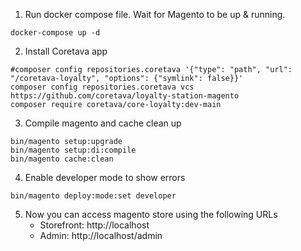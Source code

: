 1. Run docker compose file. Wait for Magento to be up & running.

```shell
docker-compose up -d
```

2. Install Coretava app

```shell
#composer config repositories.coretava '{"type": "path", "url": "/coretava-loyalty", "options": {"symlink": false}}'
composer config repositories.coretava vcs https://github.com/coretava/loyalty-station-magento
composer require coretava/core-loyalty:dev-main
```

3. Compile magento and cache clean up

```shell
bin/magento setup:upgrade
bin/magento setup:di:compile
bin/magento cache:clean
```

4. Enable developer mode to show errors

```shell
bin/magento deploy:mode:set developer
```

5. Now you can access magento store using the following URLs
    * Storefront: http://localhost
    * Admin: http://localhost/admin
